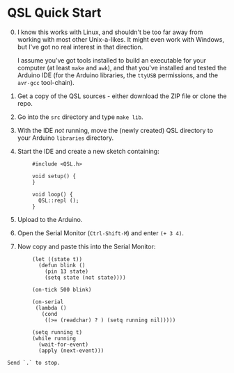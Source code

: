 # QSL Quick Start

0)  I know this works with Linux, and shouldn't be too far away from
    working with most other Unix-a-likes.  It might even work with
    Windows, but I've got no real interest in that direction.

    I assume you've got tools installed to build an executable for
    your computer (at least `make` and `awk`), and that you've
    installed and tested the Arduino IDE (for the Arduino libraries,
    the `ttyUSB` permissions, and the `avr-gcc` tool-chain).

1)  Get a copy of the QSL sources - either download the ZIP file or
    clone the repo.

2)  Go into the `src` directory and type `make lib`.

3)  With the IDE _not_ running, move the (newly created) QSL directory
    to your Arduino `libraries` directory.

4)  Start the IDE and create a new sketch containing:
````
        #include <QSL.h>

        void setup() {
        }

        void loop() {
          QSL::repl ();
        }
````

5)  Upload to the Arduino.

6)  Open the Serial Monitor (`Ctrl-Shift-M`) and enter `(+ 3 4)`.

7)  Now copy and paste this into the Serial Monitor:
````
        (let ((state t))
          (defun blink ()
            (pin 13 state)
            (setq state (not state))))

        (on-tick 500 blink)

        (on-serial
         (lambda ()
           (cond
            ((>= (readchar) ? ) (setq running nil)))))

        (setq running t)
        (while running
          (wait-for-event)
          (apply (next-event)))
````
    Send `.` to stop.
